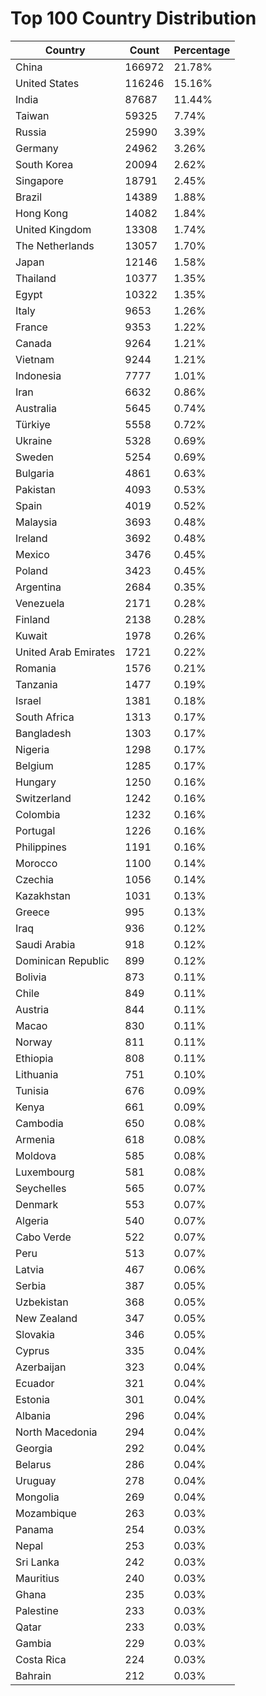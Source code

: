 # Top 100 Country Distribution
| Country | Count | Percentage |
|----|----|----|
| China | 166972 | 21.78% |
| United States | 116246 | 15.16% |
| India | 87687 | 11.44% |
| Taiwan | 59325 | 7.74% |
| Russia | 25990 | 3.39% |
| Germany | 24962 | 3.26% |
| South Korea | 20094 | 2.62% |
| Singapore | 18791 | 2.45% |
| Brazil | 14389 | 1.88% |
| Hong Kong | 14082 | 1.84% |
| United Kingdom | 13308 | 1.74% |
| The Netherlands | 13057 | 1.70% |
| Japan | 12146 | 1.58% |
| Thailand | 10377 | 1.35% |
| Egypt | 10322 | 1.35% |
| Italy | 9653 | 1.26% |
| France | 9353 | 1.22% |
| Canada | 9264 | 1.21% |
| Vietnam | 9244 | 1.21% |
| Indonesia | 7777 | 1.01% |
| Iran | 6632 | 0.86% |
| Australia | 5645 | 0.74% |
| Türkiye | 5558 | 0.72% |
| Ukraine | 5328 | 0.69% |
| Sweden | 5254 | 0.69% |
| Bulgaria | 4861 | 0.63% |
| Pakistan | 4093 | 0.53% |
| Spain | 4019 | 0.52% |
| Malaysia | 3693 | 0.48% |
| Ireland | 3692 | 0.48% |
| Mexico | 3476 | 0.45% |
| Poland | 3423 | 0.45% |
| Argentina | 2684 | 0.35% |
| Venezuela | 2171 | 0.28% |
| Finland | 2138 | 0.28% |
| Kuwait | 1978 | 0.26% |
| United Arab Emirates | 1721 | 0.22% |
| Romania | 1576 | 0.21% |
| Tanzania | 1477 | 0.19% |
| Israel | 1381 | 0.18% |
| South Africa | 1313 | 0.17% |
| Bangladesh | 1303 | 0.17% |
| Nigeria | 1298 | 0.17% |
| Belgium | 1285 | 0.17% |
| Hungary | 1250 | 0.16% |
| Switzerland | 1242 | 0.16% |
| Colombia | 1232 | 0.16% |
| Portugal | 1226 | 0.16% |
| Philippines | 1191 | 0.16% |
| Morocco | 1100 | 0.14% |
| Czechia | 1056 | 0.14% |
| Kazakhstan | 1031 | 0.13% |
| Greece | 995 | 0.13% |
| Iraq | 936 | 0.12% |
| Saudi Arabia | 918 | 0.12% |
| Dominican Republic | 899 | 0.12% |
| Bolivia | 873 | 0.11% |
| Chile | 849 | 0.11% |
| Austria | 844 | 0.11% |
| Macao | 830 | 0.11% |
| Norway | 811 | 0.11% |
| Ethiopia | 808 | 0.11% |
| Lithuania | 751 | 0.10% |
| Tunisia | 676 | 0.09% |
| Kenya | 661 | 0.09% |
| Cambodia | 650 | 0.08% |
| Armenia | 618 | 0.08% |
| Moldova | 585 | 0.08% |
| Luxembourg | 581 | 0.08% |
| Seychelles | 565 | 0.07% |
| Denmark | 553 | 0.07% |
| Algeria | 540 | 0.07% |
| Cabo Verde | 522 | 0.07% |
| Peru | 513 | 0.07% |
| Latvia | 467 | 0.06% |
| Serbia | 387 | 0.05% |
| Uzbekistan | 368 | 0.05% |
| New Zealand | 347 | 0.05% |
| Slovakia | 346 | 0.05% |
| Cyprus | 335 | 0.04% |
| Azerbaijan | 323 | 0.04% |
| Ecuador | 321 | 0.04% |
| Estonia | 301 | 0.04% |
| Albania | 296 | 0.04% |
| North Macedonia | 294 | 0.04% |
| Georgia | 292 | 0.04% |
| Belarus | 286 | 0.04% |
| Uruguay | 278 | 0.04% |
| Mongolia | 269 | 0.04% |
| Mozambique | 263 | 0.03% |
| Panama | 254 | 0.03% |
| Nepal | 253 | 0.03% |
| Sri Lanka | 242 | 0.03% |
| Mauritius | 240 | 0.03% |
| Ghana | 235 | 0.03% |
| Palestine | 233 | 0.03% |
| Qatar | 233 | 0.03% |
| Gambia | 229 | 0.03% |
| Costa Rica | 224 | 0.03% |
| Bahrain | 212 | 0.03% |
